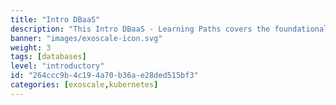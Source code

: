 ```yaml
---
title: "Intro DBaaS"
description: "This Intro DBaaS - Learning Paths covers the foundational topics of DBaaS for a non-technical audience and conveys the benefits of data services and databases as a service for modern IT scenarios. It will help you learn the basics of terminology associated, understand the essential components' functions, and why these new technologies are so important."
banner: "images/exoscale-icon.svg"
weight: 3
tags: [databases]
level: "introductory"
id: "264ccc9b-4c19-4a70-b36a-e28ded515bf3"
categories: [exoscale,kubernetes]
---
```

